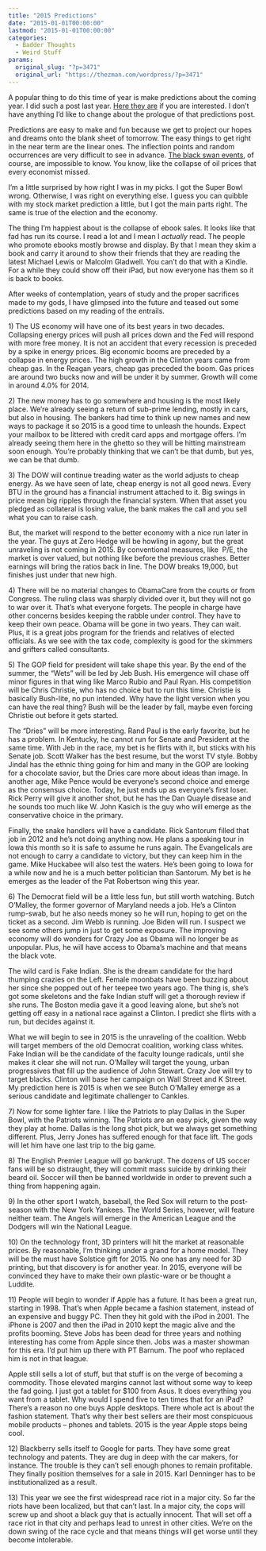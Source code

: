 ```yaml
---
title: "2015 Predictions"
date: "2015-01-01T00:00:00"
lastmod: "2015-01-01T00:00:00"
categories:
  - Badder Thoughts
  - Weird Stuff
params:
  original_slug: "?p=3471"
  original_url: "https://thezman.com/wordpress/?p=3471"
---
```


A popular thing to do this time of year is make predictions about the
coming year. I did such a post last year.
<a href="http://thezman.com/wordpress/?p=745" rel="noopener"
target="_blank">Here they are</a> if you are interested. I don’t have
anything I’d like to change about the prologue of that predictions post.

Predictions are easy to make and fun because we get to project our hopes
and dreams onto the blank sheet of tomorrow. The easy things to get
right in the near term are the linear ones. The inflection points and
random occurrences are very difficult to see in advance. <a
href="http://blogs.wsj.com/economics/2014/12/31/what-the-economic-forecasters-got-right-and-wrong-in-2014/"
rel="noopener" target="_blank">The black swan events</a>, of course, are
impossible to know. You know, like the collapse of oil prices that every
economist missed.

I’m a little surprised by how right I was in my picks. I got the Super
Bowl wrong. Otherwise, I was right on everything else. I guess you can
quibble with my stock market prediction a little, but I got the main
parts right. The same is true of the election and the economy.

The thing I’m happiest about is the collapse of ebook sales. It looks
like that fad has run its course. I read a lot and I mean I *actually*
read. The people who promote ebooks mostly browse and display. By that I
mean they skim a book and carry it around to show their friends that
they are reading the latest Michael Lewis or Malcolm Gladwell. You can’t
do that with a Kindle. For a while they could show off their iPad, but
now everyone has them so it is back to books.

After weeks of contemplation, years of study and the proper sacrifices
made to my gods, I have glimpsed into the future and teased out some
predictions based on my reading of the entrails.

1\) The US economy will have one of its best years in two decades.
Collapsing energy prices will push all prices down and the Fed will
respond with more free money. It is not an accident that every recession
is preceded by a spike in energy prices. Big economic booms are preceded
by a collapse in energy prices. The high growth in the Clinton years
came from cheap gas. In the Reagan years, cheap gas preceded the boom.
Gas prices are around two bucks now and will be under it by summer.
Growth will come in around 4.0% for 2014.

2\) The new money has to go somewhere and housing is the most likely
place. We’re already seeing a return of sub-prime lending, mostly in
cars, but also in housing. The bankers had time to think up new names
and new ways to package it so 2015 is a good time to unleash the hounds.
Expect your mailbox to be littered with credit card apps and mortgage
offers. I’m already seeing them here in the ghetto so they will be
hitting mainstream soon enough. You’re probably thinking that we can’t
be that dumb, but yes, we can be that dumb.

3\) The DOW will continue treading water as the world adjusts to cheap
energy. As we have seen of late, cheap energy is not all good news.
Every BTU in the ground has a financial instrument attached to it. Big
swings in price mean big ripples through the financial system. When that
asset you pledged as collateral is losing value, the bank makes the call
and you sell what you can to raise cash.

But, the market will respond to the better economy with a nice run later
in the year. The guys at Zero Hedge will be howling in agony, but the
great unraveling is not coming in 2015. By conventional measures, like 
P/E, the market is over valued, but nothing like before the previous
crashes. Better earnings will bring the ratios back in line. The DOW
breaks 19,000, but finishes just under that new high.

4\) There will be no material changes to ObamaCare from the courts or
from Congress. The ruling class was sharply divided over it, but they
will not go to war over it. That’s what everyone forgets. The people in
charge have other concerns besides keeping the rabble under control.
They have to keep their own peace. Obama will be gone in two years. They
can wait. Plus, it is a great jobs program for the friends and relatives
of elected officials. As we see with the tax code, complexity is good
for the skimmers and grifters called consultants.

5\) The GOP field for president will take shape this year. By the end of
the summer, the “Wets” will be led by Jeb Bush. His emergence will chase
off minor figures in that wing like Marco Rubio and Paul Ryan. His
competition will be Chris Christie, who has no choice but to run this
time. Christie is basically Bush-lite, no pun intended. Why have the
light version when you can have the real thing? Bush will be the leader
by fall, maybe even forcing Christie out before it gets started.

The “Dries” will be more interesting. Rand Paul is the early favorite,
but he has a problem. In Kentucky, he cannot run for Senate and
President at the same time. With Jeb in the race, my bet is he flirts
with it, but sticks with his Senate job. Scott Walker has the best
resume, but the worst TV style. Bobby Jindal has the ethnic thing going
for him and many in the GOP are looking for a chocolate savior, but the
Dries care more about ideas than image. In another age, Mike Pence would
be everyone’s second choice and emerge as the consensus choice. Today,
he just ends up as everyone’s first loser. Rick Perry will give it
another shot, but he has the Dan Quayle disease and he sounds too much
like W. John Kasich is the guy who will emerge as the conservative
choice in the primary.

Finally, the snake handlers will have a candidate. Rick Santorum filled
that job in 2012 and he’s not doing anything now. He plans a speaking
tour in Iowa this month so it is safe to assume he runs again. The
Evangelicals are not enough to carry a candidate to victory, but they
can keep him in the game. Mike Huckabee will also test the waters. He’s
been going to Iowa for a while now and he is a much better politician
than Santorum. My bet is he emerges as the leader of the Pat Robertson
wing this year.

6\) The Democrat field will be a little less fun, but still worth
watching. Butch O’Malley, the former governor of Maryland needs a job.
He’s a Clinton rump-swab, but he also needs money so he will run, hoping
to get on the ticket as a second. Jim Webb is running. Joe Biden will
run. I suspect we see some others jump in just to get some exposure. The
improving economy will do wonders for Crazy Joe as Obama will no longer
be as unpopular. Plus, he will have access to Obama’s machine and that
means the black vote.

The wild card is Fake Indian. She is the dream candidate for the hard
thumping crazies on the Left. Female moonbats have been buzzing about
her since she popped out of her teepee two years ago. The thing is,
she’s got some skeletons and the fake Indian stuff will get a thorough
review if she runs. The Boston media gave it a good leaving alone, but
she’s not getting off easy in a national race against a Clinton. I
predict she flirts with a run, but decides against it.

What we will begin to see in 2015 is the unraveling of the coalition.
Webb will target members of the old Democrat coalition, working class
whites. Fake Indian will be the candidate of the faculty lounge
radicals, until she makes it clear she will not run. O’Malley will
target the young, urban progressives that fill up the audience of John
Stewart. Crazy Joe will try to target blacks. Clinton will base her
campaign on Wall Street and K Street. My prediction here is 2015 is when
we see Butch O’Malley emerge as a serious candidate and legitimate
challenger to Cankles.

7\) Now for some lighter fare. I like the Patriots to play Dallas in the
Super Bowl, with the Patriots winning. The Patriots are an easy pick,
given the way they play at home. Dallas is the long shot pick, but we
always get something different. Plus, Jerry Jones has suffered enough
for that face lift. The gods will let him have one last trip to the big
game.

8\) The English Premier League will go bankrupt. The dozens of US soccer
fans will be so distraught, they will commit mass suicide by drinking
their beard oil. Soccer will then be banned worldwide in order to
prevent such a thing from happening again.

9\) In the other sport I watch, baseball, the Red Sox will return to the
post-season with the New York Yankees. The World Series, however, will
feature neither team. The Angels will emerge in the American League and
the Dodgers will win the National League.

10\) On the technology front, 3D printers will hit the market at
reasonable prices. By reasonable, I’m thinking under a grand for a home
model. They will be the must have Solstice gift for 2015. No one has any
need for 3D printing, but that discovery is for another year. In 2015,
everyone will be convinced they have to make their own plastic-ware or
be thought a Luddite.

11\) People will begin to wonder if Apple has a future. It has been a
great run, starting in 1998. That’s when Apple became a fashion
statement, instead of an expensive and buggy PC. Then they hit gold with
the iPod in 2001. The iPhone is 2007 and then the iPad in 2010 kept the
magic alive and the profits booming. Steve Jobs has been dead for three
years and nothing interesting has come from Apple since then. Jobs was a
master showman for this era. I’d put him up there with PT Barnum. The
poof who replaced him is not in that league.

Apple still sells a lot of stuff, but that stuff is on the verge of
becoming a commodity. Those elevated margins cannot last without some
way to keep the fad going. I just got a tablet for $100 from Asus. It
does everything you want from a tablet. Why would I spend five to ten
times that for an iPad? There’s a reason no one buys Apple desktops.
There whole act is about the fashion statement. That’s why their best
sellers are their most conspicuous mobile products – phones and tablets.
2015 is the year Apple stops being cool.

12\) Blackberry sells itself to Google for parts. They have some great
technology and patents. They are dug in deep with the car makers, for
instance. The trouble is they can’t sell enough phones to remain
profitable. They finally position themselves for a sale in 2015. Karl
Denninger has to be institutionalized as a result.

13\) This year we see the first widespread race riot in a major city. So
far the riots have been localized, but that can’t last. In a major city,
the cops will screw up and shoot a black guy that is actually innocent.
That will set off a race riot in that city and perhaps lead to unrest in
other cities. We’re on the down swing of the race cycle and that means
things will get worse until they become intolerable.
